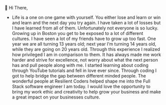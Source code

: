  👋 Hi There,
-  Life is a one on one game with yourself. You either lose and learn or win and learn and the next day you try again. I have taken a lot of losses but I have learned from all of them. Unfortunately not everyone is so lucky. Growing up in Boston you get to be exposed to a lot of different cultures. I have seen a lot of my friends have to grow up too fast. One year we are all turning 13 years old; next year I’m turning 14 years old, while they are going on 20 years old. Through this experience I realized how privileged I am in comparison to them. It has always made me work harder and strive for excellence, not worry about what the next person has and pull people along with me. I started learning about coding through YouTube tutorials and fell in love ever since. Through coding I got to help bridge the gap between different minded people. The wonderful people at Resilient Coders helped shape me into the Full Stack software engineer I am today. I would love the opportunity to bring my work ethic and creativity to help grow your business and make a great impact on your businesses culture.

<!---
samyaugustin/samyaugustin is a ✨ special ✨ repository because its `README.md` (this file) appears on your GitHub profile.
You can click the Preview link to take a look at your changes.
--->
